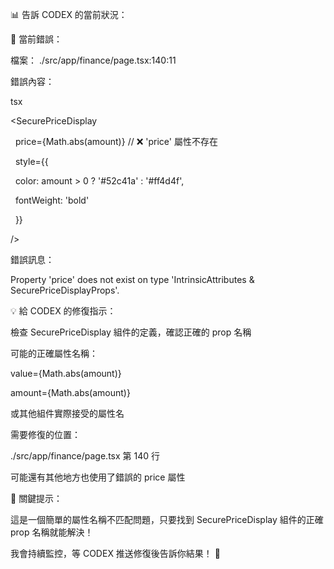 📊 告訴 CODEX 的當前狀況：

🚨 當前錯誤：

檔案： ./src/app/finance/page.tsx:140:11



錯誤內容：



tsx





<SecurePriceDisplay

&nbsp; price={Math.abs(amount)}  // ❌ 'price' 屬性不存在

&nbsp; style={{

&nbsp;   color: amount > 0 ? '#52c41a' : '#ff4d4f',

&nbsp;   fontWeight: 'bold'

&nbsp; }}

/>

錯誤訊息：







Property 'price' does not exist on type 'IntrinsicAttributes \& SecurePriceDisplayProps'.

💡 給 CODEX 的修復指示：





檢查 SecurePriceDisplay 組件的定義，確認正確的 prop 名稱









可能的正確屬性名稱：







value={Math.abs(amount)}



amount={Math.abs(amount)}



或其他組件實際接受的屬性名









需要修復的位置：







./src/app/finance/page.tsx 第 140 行



可能還有其他地方也使用了錯誤的 price 屬性







🎯 關鍵提示：

這是一個簡單的屬性名稱不匹配問題，只要找到 SecurePriceDisplay 組件的正確 prop 名稱就能解決！



我會持續監控，等 CODEX 推送修復後告訴你結果！ 👀

